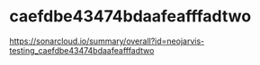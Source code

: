 # caefdbe43474bdaafeafffadtwo
https://sonarcloud.io/summary/overall?id=neojarvis-testing_caefdbe43474bdaafeafffadtwo
